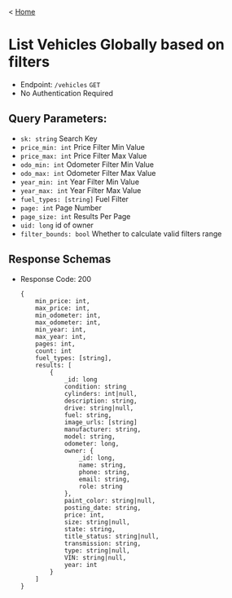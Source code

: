 < [Home](../../BackendAPIs.md#vehicle-endpoints)
# List Vehicles Globally based on filters
- Endpoint: `/vehicles` `GET`
- No Authentication Required
## Query Parameters:
- `sk: string` Search Key
- `price_min: int` Price Filter Min Value
- `price_max: int` Price Filter Max Value
- `odo_min: int` Odometer Filter Min Value
- `odo_max: int` Odometer Filter Max Value
- `year_min: int` Year Filter Min Value
- `year_max: int` Year Filter Max Value
- `fuel_types: [string]` Fuel Filter
- `page: int` Page Number
- `page_size: int` Results Per Page
- `uid: long` id of owner
- `filter_bounds: bool` Whether to calculate valid filters range
## Response Schemas
- Response Code: 200
    ```
    {
        min_price: int,
        max_price: int,
        min_odometer: int,
        max_odometer: int,
        min_year: int,
        max_year: int,
        pages: int,
        count: int
        fuel_types: [string],
        results: [
            {
                _id: long
                condition: string  
                cylinders: int|null, 
                description: string, 
                drive: string|null, 
                fuel: string, 
                image_urls: [string]
                manufacturer: string, 
                model: string, 
                odometer: long, 
                owner: {
                    _id: long,
                    name: string,
                    phone: string,
                    email: string,
                    role: string
                },
                paint_color: string|null,
                posting_date: string,
                price: int,
                size: string|null,
                state: string,
                title_status: string|null,
                transmission: string,
                type: string|null,
                VIN: string|null,
                year: int
            }
        ]
    }
    ```